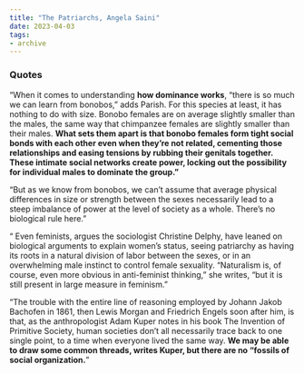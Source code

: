 ```yaml
---
title: "The Patriarchs, Angela Saini"
date: 2023-04-03
tags:
- archive
---
```


### Quotes

“When it comes to understanding **how dominance works**, “there is so much we can learn from bonobos,” adds Parish. For this species at least, it has nothing to do with size. Bonobo females are on average slightly smaller than the males, the same way that chimpanzee females are slightly smaller than their males. **What sets them apart is that bonobo females form tight social bonds with each other even when they’re not related, cementing those relationships and easing tensions by rubbing their genitals together. These intimate social networks create power, locking out the possibility for individual males to dominate the group.”**

“But as we know from bonobos, we can’t assume that average physical differences in size or strength between the sexes necessarily lead to a steep imbalance of power at the level of society as a whole. There’s no biological rule here.”

“ Even feminists, argues the sociologist Christine Delphy, have leaned on biological arguments to explain women’s status, seeing patriarchy as having its roots in a natural division of labor between the sexes, or in an overwhelming male instinct to control female sexuality. “Naturalism is, of course, even more obvious in anti-feminist thinking,” she writes, “but it is still present in large measure in feminism.”

“The trouble with the entire line of reasoning employed by Johann Jakob Bachofen in 1861, then Lewis Morgan and Friedrich Engels soon after him, is that, as the anthropologist Adam Kuper notes in his book The Invention of Primitive Society, human societies don’t all necessarily trace back to one single point, to a time when everyone lived the same way. **We may be able to draw some common threads, writes Kuper, but there are no “fossils of social organization.**”



